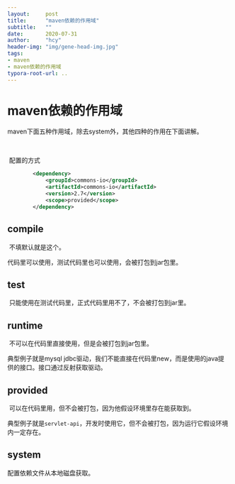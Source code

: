 ```yaml
---
layout:     post
title:      "maven依赖的作用域"
subtitle:   ""
date:       2020-07-31
author:     "hcy"
header-img: "img/gene-head-img.jpg"
tags:
- maven
- maven依赖的作用域
typora-root-url: ..
---
```




# maven依赖的作用域



maven下面五种作用域，除去system外，其他四种的作用在下面讲解。

​	

​		配置的方式

```xml
        <dependency>
            <groupId>commons-io</groupId>
            <artifactId>commons-io</artifactId>
            <version>2.7</version>
            <scope>provided</scope>
        </dependency>
```





## compile 

​		不填默认就是这个。

代码里可以使用，测试代码里也可以使用，会被打包到jar包里。

## test

​	只能使用在测试代码里，正式代码里用不了，不会被打包到jar里。



## runtime

​	不可以在代码里直接使用，但是会被打包到jar包里。

典型例子就是mysql jdbc驱动，我们不能直接在代码里new，而是使用的java提供的接口。接口通过反射获取驱动。



## provided

​	可以在代码里用，但不会被打包，因为他假设环境里存在能获取到。

典型例子就是`servlet-api`，开发时使用它，但不会被打包，因为运行它假设环境内一定存在。



## system

配置依赖文件从本地磁盘获取。